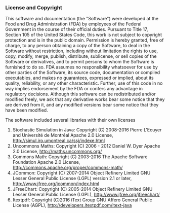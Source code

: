 <h3>License and Copyright</h3>

This software and documentation (the "Software") were developed at the Food and Drug Administration (FDA) by employees of the Federal Government in the course of their official duties. Pursuant to Title 17, Section 105 of the United States Code, this work is not subject to copyright protection and is in the public domain. Permission is hereby granted, free of charge, to any person obtaining a copy of the Software, to deal in the Software without restriction, including without limitation the rights to use, copy, modify, merge, publish, distribute, sublicense, or sell copies of the Software or derivatives, and to permit persons to whom the Software is furnished to do so. FDA assumes no responsibility whatsoever for use by other parties of the Software, its source code, documentation or compiled executables, and makes no guarantees, expressed or implied, about its quality, reliability, or any other characteristic. Further, use of this code in no way implies endorsement by the FDA or confers any advantage in regulatory decisions. Although this software can be redistributed and/or modified freely, we ask that any derivative works bear some notice that they are derived from it, and any modified versions bear some notice that they have been modified. 

The software included several libraries with their own licenses 
1.	Stochastic Simulation in Java: Copyright (C) 2008-2016  Pierre L'Ecuyer and Université de Montréal
Apache 2.0 License, http://simul.iro.umontreal.ca/ssj/indexe.html
2.	Uncommons Maths:  Copyright (C)  2006 - 2012 Daniel W. Dyer 
Apache 2.0 License, http://maths.uncommons.org/
3.	Commons Math: Copyright (C) 2003-2016 The Apache Software Foundation
Apache 2.0 License, http://commons.apache.org/proper/commons-math/
4.	JCommon: Copyright (C) 2007-2014 Object Refinery Limited
GNU Lesser General Public License (LGPL) version 2.1 or later, http://www.jfree.org/jcommon/index.html
5.	JFreeChart: Copyright (C) 2005-2014 Object Refinery Limited
GNU Lesser General Public License (LGPL), http://www.jfree.org/jfreechart/
6.	Itextpdf: Copyright (C)2016 iText Group
GNU Affero General Public License (AGPL), http://developers.itextpdf.com/itext-java 
